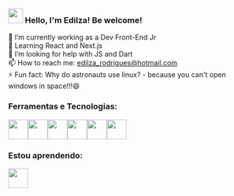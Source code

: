 ### <img src="https://media.giphy.com/media/hvRJCLFzcasrR4ia7z/giphy.gif" width="30px" height="30px"> Hello, I'm Edilza! Be welcome!

🔭 I’m currently working as a Dev Front-End Jr<br>
🌱 Learning React and Next.js<br>
🤔 I’m looking for help with JS and Dart<br>
📫 How to reach me: edilza_rodrigues@hotmail.com<br>
⚡ Fun fact: Why do astronauts use linux? - because you can't open windows in space!!!😄<br>

### Ferramentas e Tecnologias:

<img src="https://cdn.jsdelivr.net/gh/devicons/devicon/icons/git/git-original.svg" width="40" height="40"/><img src="https://cdn.jsdelivr.net/gh/devicons/devicon/icons/bootstrap/bootstrap-original.svg" width="40" height="40"/><img src="https://cdn.jsdelivr.net/gh/devicons/devicon/icons/figma/figma-original.svg" width="40" height="40"/><img src="https://cdn.jsdelivr.net/gh/devicons/devicon/icons/javascript/javascript-original.svg" width="40" height="40"/><img src="https://cdn.jsdelivr.net/gh/devicons/devicon/icons/html5/html5-original.svg" width="40" height="40"/><img src="https://cdn.jsdelivr.net/gh/devicons/devicon/icons/css3/css3-original.svg" width="40" height="40"/> 

### Estou aprendendo:

<img src="https://cdn.jsdelivr.net/gh/devicons/devicon/icons/react/react-original-wordmark.svg" width="40" height="40"/>

          
          
          
          
